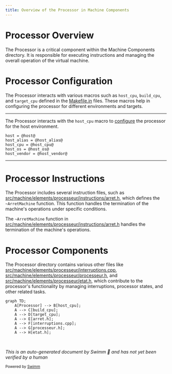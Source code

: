 ```yaml
---
title: Overview of the Processor in Machine Components
---
```

# Processor Overview

The Processor is a critical component within the Machine Components directory. It is responsible for executing instructions and managing the overall operation of the virtual machine.

# Processor Configuration

The Processor interacts with various macros such as <SwmToken path="src/machine/elements/processeur/Makefile.in" pos="377:0:0" line-data="host_cpu = @host_cpu@">`host_cpu`</SwmToken>, <SwmToken path="src/machine/elements/processeur/Makefile.in" pos="366:0:0" line-data="build_cpu = @build_cpu@">`build_cpu`</SwmToken>, and <SwmToken path="src/machine/elements/processeur/Makefile.in" pos="401:0:0" line-data="target_cpu = @target_cpu@">`target_cpu`</SwmToken> defined in the <SwmPath>[Makefile.in](Makefile.in)</SwmPath> files. These macros help in configuring the processor for different environments and targets.

<SwmSnippet path="/src/machine/elements/processeur/Makefile.in" line="375">

---

The Processor interacts with the <SwmToken path="src/machine/elements/processeur/Makefile.in" pos="377:0:0" line-data="host_cpu = @host_cpu@">`host_cpu`</SwmToken> macro to <SwmPath>[configure](configure)</SwmPath> the processor for the host environment.

```in
host = @host@
host_alias = @host_alias@
host_cpu = @host_cpu@
host_os = @host_os@
host_vendor = @host_vendor@
```

---

</SwmSnippet>

# Processor Instructions

The Processor includes several instruction files, such as <SwmPath>[src/machine/elements/processeur/instructions/arret.h](src/machine/elements/processeur/instructions/arret.h)</SwmPath>, which defines the `~ArretMachine` function. This function handles the termination of the machine's operations under specific conditions.

The `~ArretMachine` function in <SwmPath>[src/machine/elements/processeur/instructions/arret.h](src/machine/elements/processeur/instructions/arret.h)</SwmPath> handles the termination of the machine's operations.

# Processor Components

The Processor directory contains various other files like <SwmPath>[src/machine/elements/processeur/interruptions.cpp](src/machine/elements/processeur/interruptions.cpp)</SwmPath>, <SwmPath>[src/machine/elements/processeur/processeur.h](src/machine/elements/processeur/processeur.h)</SwmPath>, and <SwmPath>[src/machine/elements/processeur/etat.h](src/machine/elements/processeur/etat.h)</SwmPath>, which contribute to the processor's functionality by managing interruptions, processor states, and other related tasks.

```mermaid
graph TD;
    A[Processor] --> B[host_cpu];
    A --> C[build_cpu];
    A --> D[target_cpu];
    A --> E[arret.h];
    A --> F[interruptions.cpp];
    A --> G[processeur.h];
    A --> H[etat.h];
```

&nbsp;

*This is an auto-generated document by Swimm 🌊 and has not yet been verified by a human*

<SwmMeta version="3.0.0" repo-id="Z2l0aHViJTNBJTNBc3ZtLTIuNy4yMDI0MTEwNyUzQSUzQVN3aW1tLURlbW8=" repo-name="svm-2.7.20241107"><sup>Powered by [Swimm](/)</sup></SwmMeta>
